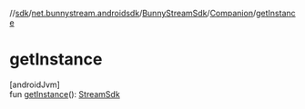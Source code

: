 //[sdk](../../../../index.md)/[net.bunnystream.androidsdk](../../index.md)/[BunnyStreamSdk](../index.md)/[Companion](index.md)/[getInstance](get-instance.md)

# getInstance

[androidJvm]\
fun [getInstance](get-instance.md)(): [StreamSdk](../../-stream-sdk/index.md)
